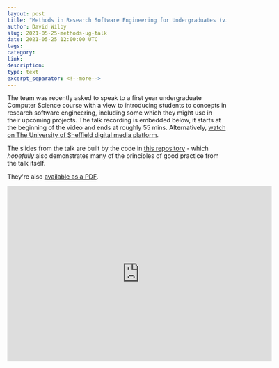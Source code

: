 ```yaml
---
layout: post
title: "Methods in Research Software Engineering for Undergraduates (video)"
author: David Wilby
slug: 2021-05-25-methods-ug-talk
date: 2021-05-25 12:00:00 UTC
tags:
category:
link:
description:
type: text
excerpt_separator: <!--more-->
---
```


The team was recently asked to speak to a first year undergraduate Computer Science course with a view to introducing students to concepts in research software engineering, including some which they might use in their upcoming projects. The talk recording is embedded below, it starts at the beginning of the video and ends at roughly 55 mins. Alternatively, [watch on The University of Sheffield digital media platform](https://digitalmedia.sheffield.ac.uk/media/Methods%20in%20Research%20Software%20Engineering%20%20-%20Dr%20David%20Wilby/1_3dtqe94z).

<!--more-->

The slides from the talk are built by the code in [this repository](https://github.com/davidwilby/ResearchSoftwareMethods/tree/DCS_May_2021) - which *hopefully* also demonstrates many of the principles of good practice from the talk itself.

They're also [available as a PDF](https://github.com/davidwilby/ResearchSoftwareMethods/releases/download/DCS_May_2021/presentation.pdf).

<iframe id="kaltura_player" src="https://cdnapisec.kaltura.com/p/2103181/sp/210318100/embedIframeJs/uiconf_id/40991011/partner_id/2103181?iframeembed=true&playerId=kaltura_player&entry_id=1_3dtqe94z&flashvars[streamerType]=auto&amp;flashvars[localizationCode]=en&amp;flashvars[leadWithHTML5]=true&amp;flashvars[sideBarContainer.plugin]=true&amp;flashvars[sideBarContainer.position]=left&amp;flashvars[sideBarContainer.clickToClose]=true&amp;flashvars[chapters.plugin]=true&amp;flashvars[chapters.layout]=vertical&amp;flashvars[chapters.thumbnailRotator]=false&amp;flashvars[streamSelector.plugin]=true&amp;flashvars[EmbedPlayer.SpinnerTarget]=videoHolder&amp;flashvars[dualScreen.plugin]=true&amp;flashvars[hotspots.plugin]=1&amp;flashvars[mediaProxy.mediaPlayFrom]=0&amp;flashvars[mediaProxy.mediaPlayTo]=3300&amp;flashvars[Kaltura.addCrossoriginToIframe]=true&amp;&wid=1_6m5vxy08" width="608" height="402" allowfullscreen webkitallowfullscreen mozAllowFullScreen allow="autoplay *; fullscreen *; encrypted-media *" sandbox="allow-forms allow-same-origin allow-scripts allow-top-navigation allow-pointer-lock allow-popups allow-modals allow-orientation-lock allow-popups-to-escape-sandbox allow-presentation allow-top-navigation-by-user-activation" frameborder="0" title="Kaltura Player"></iframe>